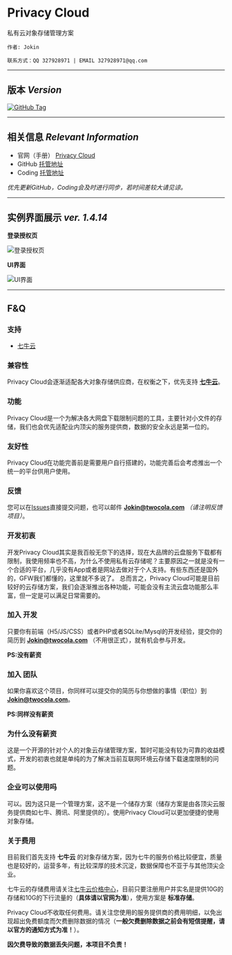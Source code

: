 # Privacy Cloud

私有云对象存储管理方案

`作者: Jokin`

`联系方式：QQ 327928971 | EMAIL 327928971@qq.com`

---

## 版本 *Version*


[![GitHub Tag](https://img.shields.io/github/tag/jokin1999/PrivacyCloud.svg?style=flat-square)](https://raw.githubusercontent.com/jokin1999/PrivacyCloud/master)

---

## 相关信息 *Relevant Information*

- 官网（手册） [Privacy Cloud](http://pc.twocola.com)
- GitHub [托管地址](http://github.com/jokin1999/PrivacyCloud)
- Coding [托管地址](https://coding.net/u/Jokin/p/PrivacyCloud/git)

*优先更新GitHub，Coding会及时进行同步，若时间差较大请见谅。*

---

## 实例界面展示 *ver. 1.4.14*

**登录授权页**

![登录授权页](http://pc.twocola.com/resources/images/1.4.14_login.png)

**UI界面**

![UI界面](http://pc.twocola.com/resources/images/1.4.14_UI.jpg)

---

## F&Q

### 支持

- [七牛云](https://www.qiniu.com)

### 兼容性

Privacy Cloud会逐渐适配各大对象存储供应商，在权衡之下，优先支持 **[七牛云](https://www.qiniu.com)**。

### 功能

Privacy Cloud是一个为解决各大网盘下载限制问题的工具，主要针对小文件的存储，我们也会优先适配业内顶尖的服务提供商，数据的安全永远是第一位的。

### 友好性

Privacy Cloud在功能完善前是需要用户自行搭建的，功能完善后会考虑推出一个统一的平台供用户使用。

### 反馈

您可以在[Issues](https://github.com/jokin1999/PrivacyCloud/issues)直接提交问题，也可以邮件 **Jokin@twocola.com** *（请注明反馈项目）*。

### 开发初衷

开发Privacy Cloud其实是我百般无奈下的选择，现在大品牌的云盘服务下载都有限制，我使用频率也不高，为什么不使用私有云存储呢？主要原因之一就是没有一个合适的平台，几乎没有App或者是网站去做对于个人支持。有些东西还是国外的，GFW我们都懂的，这里就不多说了。
总而言之，Privacy Cloud可能是目前较好的云存储方案，我们会逐渐推出各种功能，可能会没有主流云盘功能那么丰富，但一定是可以满足日常需要的。

### 加入 **开发**

只要你有前端（H5/JS/CSS）或者PHP或者SQLite/Mysql的开发经验，提交你的简历到 **Jokin@twocola.com** （不用很正式），就有机会参与开发。

**PS:没有薪资**

### 加入 **团队**

如果你喜欢这个项目，你同样可以提交你的简历与你想做的事情（职位）到 **Jokin@twocola.com**。

**PS:同样没有薪资**

### 为什么没有薪资

这是一个开源的针对个人的对象云存储管理方案，暂时可能没有较为可靠的收益模式，开发的初衷也就是单纯的为了解决当前互联网环境云存储下载速度限制的问题。

### 企业可以使用吗

可以。因为这只是一个管理方案，这不是一个储存方案（储存方案是由各顶尖云服务提供商如七牛、腾讯、阿里提供的）。使用Privacy Cloud可以更加便捷的使用对象存储。

### 关于费用

目前我们首先支持 **七牛云** 的对象存储方案，因为七牛的服务价格比较便宜，质量也是较好的，运营多年，有比较深厚的技术沉淀，数据保障也不亚于与其他顶尖企业。

七牛云的存储费用请关注[七牛云价格中心](https://www.qiniu.com/prices)，目前只要注册用户并实名是提供10G的存储和10G的下行流量的（**具体请以官网为准**），使用方案是 **标准存储**。

Privacy Cloud不收取任何费用。请关注您使用的服务提供商的费用明细，以免出现超出免费额度而欠费删除数据的情况（**一般欠费删除数据之前会有短信提醒，请以官方的通知方式为准！**）。

**因欠费导致的数据丢失问题，本项目不负责！**
